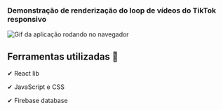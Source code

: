 ### Demonstração de renderização do loop de vídeos do TikTok responsivo

![Gif da aplicação rodando no navegador](https://github.com/fernandesnatalia/TikTokVideosWeb/blob/master/readme/tiktok.gif)

## Ferramentas utilizadas :hammer:

✔ React lib

✔ JavaScript e CSS

✔ Firebase database
